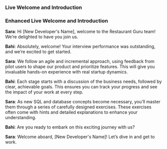 ### Live Welcome and Introduction

### Enhanced Live Welcome and Introduction

**Sara**: Hi [New Developer's Name], welcome to the Restaurant Guru team! We’re delighted to have you join us.

**Bahi**: Absolutely, welcome! Your interview performance was outstanding, and we’re excited to get started.

**Sara**: We follow an agile and incremental approach, using feedback from pilot users to shape our product and prioritize features. This will give you invaluable hands-on experience with real startup dynamics.

**Bahi**: Each stage starts with a discussion of the business needs, followed by clear, achievable goals. This ensures you can track your progress and see the impact of your work at every step.

**Sara**: As new SQL and database concepts become necessary, you’ll master them through a series of carefully designed exercises. These exercises often come with hints and detailed explanations to enhance your understanding.

**Bahi**: Are you ready to embark on this exciting journey with us?

**Sara**: Welcome aboard, [New Developer's Name]! Let’s dive in and get to work.
